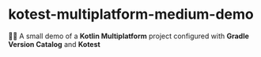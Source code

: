 # kotest-multiplatform-medium-demo
👨‍💻 A small demo of a **Kotlin Multiplatform** project configured with **Gradle Version Catalog** and **Kotest**
